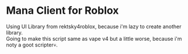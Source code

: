 # Mana Сlient for Roblox
Using UI Library from rektsky4roblox, because i'm lazy to create another library.
<br> Going to make this script same as vape v4 but a little worse, because i'm noty a goot scripter💀.
